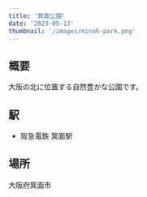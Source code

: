 ```yaml
---
title: '箕面公園'
date: '2023-05-13'
thumbnail: '/images/minoh-park.png'
---
```


## 概要
大阪の北に位置する自然豊かな公園です。

## 駅
- 阪急電鉄 箕面駅

## 場所
大阪府箕面市